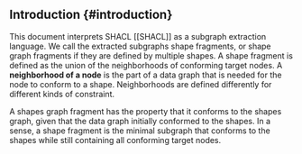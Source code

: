 ## Introduction {#introduction}

This document interprets SHACL [[SHACL]] as a subgraph extraction language. We call the extracted subgraphs shape fragments, or shape graph fragments if they are defined by multiple shapes. A shape fragment is defined as the union of the neighborhoods of conforming target nodes. A **neighborhood of a node** is the part of a data graph that is needed for the node to conform to a shape. Neighborhoods are defined differently for different kinds of constraint.

A shapes graph fragment has the property that it conforms to the shapes graph, given that the data graph initially conformed to the shapes. In a sense, a shape fragment is the minimal subgraph that conforms to the shapes while still containing all conforming target nodes.
